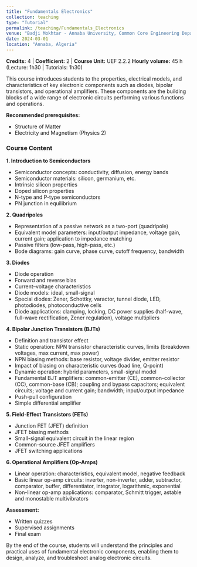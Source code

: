 ```yaml
---
title: "Fundamentals Electronics"
collection: teaching
type: "Tutorial"
permalink: /teaching/Fundamentals_Electronics
venue: "Badji Mokhtar - Annaba University, Common Core Engineering Department"
date: 2024-03-01
location: "Annaba, Algeria"
---
```


**Credits:** 4 | **Coefficient:** 2 | **Course Unit:** UEF 2.2.2 
**Hourly volume:** 45 h (Lecture: 1h30 | Tutorials: 1h30)  

This course introduces students to the properties, electrical models, and characteristics of key electronic components such as diodes, bipolar transistors, and operational amplifiers. These components are the building blocks of a wide range of electronic circuits performing various functions and operations.  

**Recommended prerequisites:**  
- Structure of Matter  
- Electricity and Magnetism (Physics 2)  

### Course Content  

**1. Introduction to Semiconductors**  
- Semiconductor concepts: conductivity, diffusion, energy bands  
- Semiconductor materials: silicon, germanium, etc.  
- Intrinsic silicon properties  
- Doped silicon properties  
- N-type and P-type semiconductors  
- PN junction in equilibrium  

**2. Quadripoles**  
- Representation of a passive network as a two-port (quadripole)  
- Equivalent model parameters: input/output impedance, voltage gain, current gain; application to impedance matching  
- Passive filters (low-pass, high-pass, etc.)  
- Bode diagrams: gain curve, phase curve, cutoff frequency, bandwidth  

**3. Diodes**  
- Diode operation  
- Forward and reverse bias  
- Current–voltage characteristics  
- Diode models: ideal, small-signal  
- Special diodes: Zener, Schottky, varactor, tunnel diode, LED, photodiodes, photoconductive cells  
- Diode applications: clamping, locking, DC power supplies (half-wave, full-wave rectification, Zener regulation), voltage multipliers  

**4. Bipolar Junction Transistors (BJTs)**  
- Definition and transistor effect  
- Static operation: NPN transistor characteristic curves, limits (breakdown voltages, max current, max power)  
- NPN biasing methods: base resistor, voltage divider, emitter resistor  
- Impact of biasing on characteristic curves (load line, Q-point)  
- Dynamic operation: hybrid parameters, small-signal model  
- Fundamental BJT amplifiers: common-emitter (CE), common-collector (CC), common-base (CB); coupling and bypass capacitors; equivalent circuits; voltage and current gain; bandwidth; input/output impedance  
- Push-pull configuration  
- Simple differential amplifier  

**5. Field-Effect Transistors (FETs)**  
- Junction FET (JFET) definition  
- JFET biasing methods  
- Small-signal equivalent circuit in the linear region  
- Common-source JFET amplifiers  
- JFET switching applications  

**6. Operational Amplifiers (Op-Amps)**  
- Linear operation: characteristics, equivalent model, negative feedback  
- Basic linear op-amp circuits: inverter, non-inverter, adder, subtractor, comparator, buffer, differentiator, integrator, logarithmic, exponential  
- Non-linear op-amp applications: comparator, Schmitt trigger, astable and monostable multivibrators  

**Assessment:**  
- Written quizzes  
- Supervised assignments  
- Final exam  

By the end of the course, students will understand the principles and practical uses of fundamental electronic components, enabling them to design, analyze, and troubleshoot analog electronic circuits.